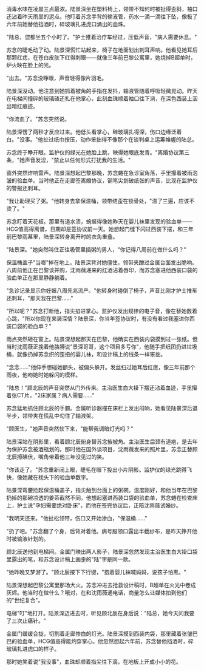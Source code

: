消毒水味在凌晨三点最浓。陆景深坐在塑料椅上，领带不知何时被扯得歪斜，袖口还沾着昨天雨里的泥点。他盯着苏念手背的输液管，药水一滴一滴往下坠，像极了六年前她替他挡酒时，碎玻璃扎进虎口涌出的血珠。

"陆总，您都坐五个小时了。"护士推着治疗车经过，压低声音，"病人需要休息。"

苏念的睫毛动了动。陆景深慌忙站起来，椅子在地面划出刺耳声响。他看见她耳后那颗红痣，在苍白皮肤下红得刺眼——就像三年前巴黎公寓里，她烧掉B超单时，炉火映在脸上的光。

"出去。"苏念没睁眼，声音轻得像片羽毛。

陆景深没动。他注意到她抓着被角的手指在发抖，输液管随着呼吸轻微晃动。昨天在电梯间撞碎的玻璃碴还扎在他掌心，此刻血珠顺着袖口往下淌，在深色西装上洇出暗红痕迹。

"你流血了。"苏念突然说。

陆景深愣了两秒才反应过来。他低头看掌心，碎玻璃扎得深，伤口边缘泛着白。"没事。"他扯过纸巾按压，动作笨拙得不像那个在谈判桌上运筹帷幄的陆总。

苏念终于睁开眼。监护仪的绿光在她脸上跳，映得她眼底发青。"离婚协议第三条，"她声音发涩，"禁止以任何形式打扰我的生活。"

窗外突然炸响雷声。陆景深想起巴黎那晚，苏念蜷在急诊室角落，手里攥着被雨泡皱的验血单。当时他正在走廊签离婚协议，钢笔尖划破纸张的声音，比现在监护仪的警报还刺耳。

"我让助理买了粥。"他转身去拿保温桶，领带结歪在锁骨处，"温了三遍，应该不烫了。"

苏念盯着天花板。那里有道水渍，蜿蜒得像她昨天在婴儿袜里发现的验血单——HCG值高得离谱，日期却是签协议前一天。她想起门缝下闪过西装下摆，和三年前巴黎雨幕里，陆景深转身离开时的衣角重叠。

"陆景深。"她突然叫住正往吸管里插粥的男人，"你记得八周前在做什么吗？"

保温桶盖子"当啷"掉在地上。陆景深背对她僵住，领带夹蹭过金属台面发出脆响。八周前他正在巴黎谈并购，沈雨薇递来的红酒沾着唇印，而苏念塞进他西装口袋的验血单正在那里静静躺着。

"急诊记录显示你妊娠八周先兆流产。"他转身时碰倒了椅子，声音比刚才护士推车还刺耳，"那天我在巴黎……"

"所以呢？"苏念打断他，指尖掐进掌心。监护仪发出规律的电子音，像在替她数着心跳，"所以你现在来装深情？陆景深，你当年签协议时，有没有看过我塞进你西装口袋的验血单？"

雨点突然砸在窗上。陆景深想起那天在巴黎，他确实在西装内袋摸到过一张纸。但当时沈雨薇正挽着他胳膊说"景深哥哥，这个项目多亏你"，他随手把纸团扔进垃圾桶，就像扔掉苏念织的歪扭的婴儿袜，和设计稿上的线条一样笨拙。

"念念……"他伸手想碰她额头，被偏头躲开。发丝扫过她耳后红痣，像三年前那个雨夜，他吻她时她躲闪的模样。

"陆总！"顾北辰的声音突然从门外传来。主治医生白大褂下摆还沾着血迹，手里攥着张CT片，"2床家属？病人需要……"

苏念猛地抓住顾北辰的手腕。金属听诊器撞在床栏上发出闷响，她看见陆景深后退半步，领带夹在慌乱中勾住了输液架。

"顾医生，"她声音突然软下来，"能帮我调暗灯光吗？"

陆景深站在阴影里，看着顾北辰俯身替苏念掖被角。主治医生后颈有道疤，是去年为保护苏念被酒瓶划的。那时他在国外谈项目，沈雨薇发来的照片里，苏念正替顾北辰擦碘伏，嘴角带着他三年没见过的笑。

"你该走了。"苏念重新闭上眼，睫毛在眼下投出小片阴影。监护仪的绿光跳得飞快，像她藏在枕头下的验血单数字。

陆景深弯腰捡起保温桶盖子，指尖触到台面上的粥碗。温度刚好，和他当年在巴黎扔掉的那碗凉透的姜茶截然不同。他想起塞进西装口袋的验血单，苏念蜷在检查床上，护士说"孕妇需要绝对卧床"，而他在签完协议后，正陪沈雨薇试婚纱。

"我明天还来。"他扯松领带，伤口又开始渗血，"保温桶……"

"扔了吧。"苏念翻了个身，后背对着他。病号服领口露出半截纱布，是昨天挣开他时被输液针划的。

顾北辰送他到电梯间。金属门映出两人影子，陆景深忽然发现主治医生白大褂口袋里露出的笔，和苏念设计稿上画歪的"陆"字是同一款。

"她昨晚又梦游了。"顾北辰按下下行键，"抱着婴儿袜喊妈妈，说孩子怕黑。"

陆景深想起巴黎公寓里那场大火。苏念冲进去抢救设计稿时，B超单在火光中卷成灰烬。他当时在做什么？哦对，在和沈雨薇通电话，商量怎么让媒体拍到他们的"世纪复合"。

电梯"叮"地打开。陆景深迈进去时，听见顾北辰在身后说："陆总，她今天问我要了三次止痛针。"

金属门缓缓合拢，切割着走廊惨白的灯光。陆景深摸到西装内袋，那里藏着张皱巴巴的验血单，HCG值高得能灼穿掌心。他忽然想起六年前，苏念替他挡酒时，碎玻璃扎进虎口的样子。

那时她笑着说"我没事"，血珠却顺着指尖往下滴，在地板上开成小小的花。